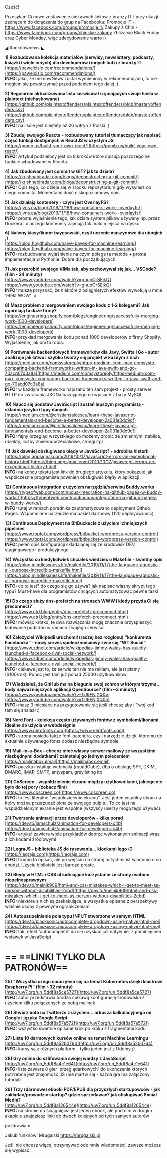 Cześć!

Przesyłam Ci nowe zestawienie ciekawych linków z branży IT i przy okazji zachęcam do dołączenia do grup na Facebooku:
Promocje IT - https://www.facebook.com/groups/promocje.it/
Zakupy z Chin - https://www.facebook.com/groups/chinskie.zakupy
Zbliża się Black Friday oraz Cyber Monday, więc zdecydowanie warto :)

 

◢ #unknownews ◣


**1) Rozbudowana kolekcja materiałów (serwisy, newslettery, podcasty, książki i wiele innych) dla developerów i innych ludzi z branży IT**  
[https://pawelcislo.com/recommendations/](https://pawelcislo.com/recommendations/)  
**INFO:** jako, że unknowNews został wymieniony w rekomendacjach, to nie mogłem się powstrzymać przed podaniem tego dalej ;)  


**2) Regularnie aktualizowana lista serwisów trzymających swoje hasła w plaintext (niehashowane)**  
[https://github.com/plaintextoffenders/plaintextoffenders/blob/master/offenders.csv](https://github.com/plaintextoffenders/plaintextoffenders/blob/master/offenders.csv)  
**INFO:** na liście jest niestety aż 26 witryn z Polski :(  


**3) Zbuduj swojego Reacta - rozbudowany tutorial tłumaczący jak napisać część funkcji dostępnych w ReactJS w czystym JS**  
[https://pomb.us/build-your-own-react/](https://pomb.us/build-your-own-react/)  
**INFO:** Artykuł podzielony jest na 8 kroków które opisują poszczególne funkcje wbudowane w Reacta.  


**4) Jak zbudowany jest commit w GIT? jak to działa?**  
[https://krishnabiradar.com/blogs/deconstructing-a-git-commit/](https://krishnabiradar.com/blogs/deconstructing-a-git-commit/)  
**INFO:** Opis tego, co dzieje się w środku repozytorium gdy wysyłasz do niego commita. Momentami dość niskopoziomowy opis  


**5) Jak działają kontenery - czym jest OverlayFS?**  
[https://jvns.ca/blog/2019/11/18/how-containers-work--overlayfs/](https://jvns.ca/blog/2019/11/18/how-containers-work--overlayfs/)  
**INFO:** proste wyjaśnienie tego, jak działa system plików używany np. przez Dockera i dlaczego kontenery zajmują tak mało miejsca na dysku  


**6) Naiwny klasyfikator bayesowski, czyli uczenie maszynowe dla ubogich ;)**  
[https://blog.floydhub.com/naive-bayes-for-machine-learning/](https://blog.floydhub.com/naive-bayes-for-machine-learning/)  
**INFO:** rozbudowane wyjaśnienie na czym polega ta metoda + prosta implementacja w Pythonie. Dobre dla początkujących  


**7) Jak przerobić swojego VIMa tak, aby zachowywał się jak... VSCode? (film - 24 minuty)**  
[https://www.youtube.com/watch?v=gnupOrSEikQ](https://www.youtube.com/watch?v=gnupOrSEikQ)  
**INFO:** muszę przyznać, że niektóre z osiągniętych efektów wywołują u mnie 'efekt WOW' :o  


**8) Masz problem z mergowaniem swojego kodu z 1-2 kolegami? Jak ogarniają to duże firmy?**  
[https://engineering.shopify.com/blogs/engineering/successfully-merging-work-1000-developers](https://engineering.shopify.com/blogs/engineering/successfully-merging-work-1000-developers)  
**INFO:** przykład mergowania kodu ponad 1000 developerów z firmy Shopify. Wyjaśnienie, jak oni to robią.  


**9) Porównanie backendowych frameworków dla Javy, Swifta i Go - autor analizuje jak łatwo i szybko tworzy się projekt w każdym z nich**  
[https://medium.com/comsystoreply/https-medium-com-max-comsysto-comparing-backend-frameworks-written-in-java-swift-and-go-70acd07d3a8a](https://medium.com/comsystoreply/https-medium-com-max-comsysto-comparing-backend-frameworks-written-in-java-swift-and-go-70acd07d3a8a)  
**INFO:** w każdym frameworku napisano ten sam projekt - prosty serwer HTTP do zwracania JSONa bazującego na wpisach z bazy MySQL  


**10) Naucz się podstaw JavaScript i zostań lepszym programistą - składnia języka i typy danych**  
[https://medium.com/@cristiansalcescu/learn-these-javascript-fundamentals-and-become-a-better-developer-2a031a0dc9cf](https://medium.com/@cristiansalcescu/learn-these-javascript-fundamentals-and-become-a-better-developer-2a031a0dc9cf)  
**INFO:** fajny przegląd wszystkiego co możemy zrobić ze zmiennymi (tablice, obiekty, liczby zmiennoprzecinkowe, stringi itp)  


**11) Jak dawniej obsługiwano błędy w JavaScript? - odrobina historii**  
[https://blog.appsignal.com/2019/10/17/javascript-errors-an-exceptional-history.html](https://blog.appsignal.com/2019/10/17/javascript-errors-an-exceptional-history.html)  
**INFO:** na końcu tekstu jest link do drugiego artykułu, który pokazuje jak współcześnie programista powinien obsługiwać błędy w aplikacji  


**12) Continuous Integration z użyciem narzędzia/serwisu Buddy.works**  
[https://typeofweb.com/continuous-integration-na-github-pages-w-buddy-works/](https://typeofweb.com/continuous-integration-na-github-pages-w-buddy-works/)  
**INFO:** tutaj w ramach poradnika zautomatyzowano deployment Github Pages. Wspomniane narzędzie ma pakiet darmowy (120 deployów/msc)  


**13) Continuous Deployment na BitBuckecie z użyciem ichniejszych pipelines**  
[https://www.toptal.com/wordpress/bitbucket-wordpress-version-control](https://www.toptal.com/wordpress/bitbucket-wordpress-version-control)  
**INFO:** pełen opis konfiguracji składającej się ze środowisk DEV, stagingowego i produkcyjnego  


**14) Wszystko co kiedykolwiek chciałeś wiedzieć o Makefile - świetny opis**  
[https://blog.mindlessness.life/makefile/2019/11/17/the-language-agnostic-all-purpose-incredible-makefile.html](https://blog.mindlessness.life/makefile/2019/11/17/the-language-agnostic-all-purpose-incredible-makefile.html)  
**INFO:** co to jest? do czego się go używa? jak napisać własny skrypt tego typu? Must-have dla programistów chcących automatyzować pewne taski  


**15) Do czego służy dns-prefetch na stronach WWW i kiedy przyda Ci się preconnect?**  
[https://www.ctrl.blog/entry/dns-prefetch-preconnect.html](https://www.ctrl.blog/entry/dns-prefetch-preconnect.html)  
**INFO:** mówiąc krótko, te dwa rozwiązania mogą znacznie przyspieszyć ładowanie podstron w ramach Twojego serwisu.  


**16) Założyciel Wikipedii uruchomił (raczej bez rozgłosu) "konkurenta Facebooka" - nowy serwis społecznościowy zwie się "WT Social"**  
[https://www.zdnet.com/article/wikipedias-jimmy-wales-has-quietly-launched-a-facebook-rival-social-network/](https://www.zdnet.com/article/wikipedias-jimmy-wales-has-quietly-launched-a-facebook-rival-social-network/)  
**INFO:** ciekawe jest to, że serwis ten nie ma reklam, ale jest płatny ($100/rok). Ponoć jest tam już ponad 25000 użytkowników  


**17) Wiedziałeś, że GitHub ma na biegunie swój schron w którym trzyma... kody najważniejszych aplikacji OpenSource? (film ~3 minuty)**  
[https://www.youtube.com/watch?v=fzI9FNjXQ0o](https://www.youtube.com/watch?v=fzI9FNjXQ0o)  
**INFO:** masz 3 miesiące na przygotowanie się jeśli chcesz aby i Twój kod tam się znalazł :)  


**18) Nerd Font - kolekcja często używanych fontów z symbolami/ikonami. Idealne do użycia w webdesignie**  
[https://www.nerdfonts.com](https://www.nerdfonts.com)  
**INFO:** strona posiada także font-patchera, czyli narzędzie dzięki któremu do aktualnie używanego fonta dodasz niezbędne symbole  


**19) Mail-in-a-Box - chcesz mieć własny serwer mailowy ze wszystkimi niezbędnymi dodatkami? zainstaluj go jednym poleceniem**  
[https://mailinabox.email](https://mailinabox.email)  
**INFO:** paczka instaluje webmaila (roundCube), dba o obsługę SPF, DKIM, DMARC, IMAP, SMTP, antyspam, greylisting itp  


**20) CoScreen - współdzielenie ekranu między użytkownikami, jakiego nie było do tej pory (zobacz film)**  
[https://www.coscreen.co](https://www.coscreen.co)  
**INFO:** to jest literalne "współdzielenie ekranu". Jest jeden wspólny ekran na który można przerzucać okna ze swojego pulpitu. To co jest na współdzielonym ekranie jest wspólne (wszyscy userzy mogą tego używać).  


**21) Tworzenie animacji przez developerów - kilka porad**  
[https://dev.to/iamschulz/animation-for-developers-c4b](https://dev.to/iamschulz/animation-for-developers-c4b)  
**INFO:** artykuł zawiera wiele przykładów dobrze wykonanych animacji wraz z ich kodami źródłowymi  


**22) LegraJS - biblioteka JS do rysowania... klockami lego :D**  
[https://legrajs.com](https://legrajs.com)  
**INFO:** trudno to opisać, ale po wejściu na stronę natychmiast wiadomo o co chodzi. Użycie biblioteki jest bardzo proste.  


**23) Błędy w HTML i CSS utrudniające korzystanie ze strony osobom niepełnosprawnym**  
[https://dev.to/melnik909/html-and-css-mistakes-which-i-get-to-meet-as-person-without-disabilities-2cbd](https://dev.to/melnik909/html-and-css-mistakes-which-i-get-to-meet-as-person-without-disabilities-2cbd)  
**INFO:** niektóre z nich są zaskakujące, a wszystkie opisane z perspektywy właśnie osoby z pewnymi ograniczeniami  


**24) Autouzupełnianie pola typu INPUT stworzone w samym HTML**  
[https://dev.to/blacksonic/autocomplete-dropdown-using-native-html-moi](https://dev.to/blacksonic/autocomplete-dropdown-using-native-html-moi)  
**INFO:** tak, efekt 'autocomplete' da się uzyskać już natywnie, z pominięciem wstawek w JavaScript  


== **==LINKI TYLKO DLA PATRONÓW==**
 ==

**25) "Wszystko czego nauczyłem się na temat Kubernetes dzięki klastrowi Raspberry Pi" (film ~32 minuty)**  
[http://uw7.org/un_5ddf8a5ce5727](http://uw7.org/un_5ddf8a5ce5727)  
**INFO:** autor przedstawia bardzo ciekawą konfigurację środowiska z użyciem kilku połączonych ze sobą malinek  


**26) Stwórz bota na Twitterze z użyciem... arkusza kalkulacyjnego od Google i języka Google Script**  
[http://uw7.org/un_5ddf8a57a572f](http://uw7.org/un_5ddf8a57a572f)  
**INFO:** wszystko świetnie opisane krok po kroku z fragmentami kodu  


**27) Lista 10 darmowych kursów online na temat Machine Learningu**  
[http://uw7.org/un_5ddf8a52b0764](http://uw7.org/un_5ddf8a52b0764)  
**INFO:** kursy są z różnych platform - tylko jeden jest z Udemy ;)  


**28) Gry online do szlifowania swojej wiedzy z JavaScript**  
[http://uw7.org/un_5ddf8a4c1e641](http://uw7.org/un_5ddf8a4c1e641)  
**INFO:** lista zawiera 8 gier 'przeglądarkowych' do ukończenia których potrzebna jest znajomość JS (nie martw się - każda gra ma załączony tutorial)  


**29) Trzy (darmowe) ebooki PDF/EPUB dla przyszłych startupowców - jak zakładać/prowadzić startup? gdzie sprzedawać? jak obsługiwać Social Media?**  
[http://uw7.org/un_5ddf8a126544e](http://uw7.org/un_5ddf8a126544e)  
**INFO:** na stronie do ściągnięcia jest jeden ebook, ale pod nim w drugim akapicie znajdziesz linki do dwóch kolejnych od tych samych autorów  


 
pozdrawiam

Jakub 'unknow' Mrugalski
https://mrugalski.pl
 

Jeśli nie chcesz więcej otrzymywać ode mnie wiadomości, zawsze możesz się wypisać.